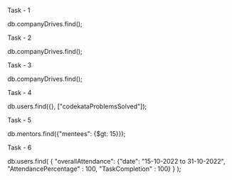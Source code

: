 Task - 1

db.companyDrives.find();


Task - 2

db.companyDrives.find();

Task - 3

db.companyDrives.find();


Task - 4

db.users.find({}, ["codekataProblemsSolved"]);

Task - 5

db.mentors.find({"mentees": {$gt: 15}});

Task - 6

db.users.find( { "overallAttendance": {"date": "15-10-2022 to 31-10-2022", "AttendancePercentage" : 100, "TaskCompletion" : 100} } );

